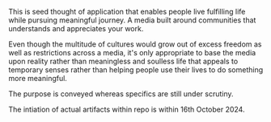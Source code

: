 This is seed thought of application that enables people live fulfilling life while pursuing meaningful journey. A media built around communities that understands and appreciates your work.

Even though the multitude of cultures would grow out of excess freedom as well as restrictions across a media, it's only appropriate to base the media upon reality rather than meaningless and soulless life that appeals to temporary senses rather than helping people use their lives to do something more meaningful.

The purpose is conveyed whereas specifics are still under scrutiny.

The intiation of actual artifacts within repo is within 16th October 2024.
